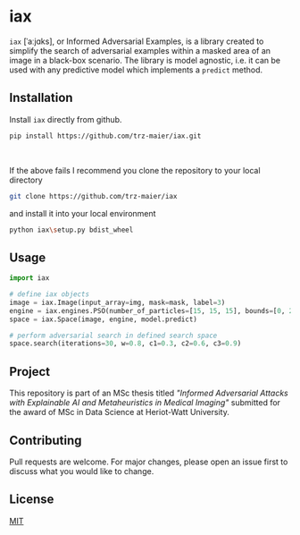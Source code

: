 # iax 
 
`iax` [ˈaːjɑks], or Informed Adversarial Examples, is a library created to simplify the search of adversarial examples within a masked area of an image in a black-box scenario. The library is model agnostic, i.e. it can be used with any predictive model which implements a `predict` method.

## Installation

Install `iax` directly from github.

```bash
pip install https://github.com/trz-maier/iax.git
```

<br>

If the above fails I recommend you clone the repository to your local directory 

```bash
git clone https://github.com/trz-maier/iax
```
and install it into your local environment
```bash
python iax\setup.py bdist_wheel
```

## Usage

```python
import iax

# define iax objects
image = iax.Image(input_array=img, mask=mask, label=3)
engine = iax.engines.PSO(number_of_particles=[15, 15, 15], bounds=[0, 255])
space = iax.Space(image, engine, model.predict)

# perform adversarial search in defined search space
space.search(iterations=30, w=0.8, c1=0.3, c2=0.6, c3=0.9)

```

## Project
This repository is part of an MSc thesis titled *"Informed Adversarial Attacks with Explainable AI and Metaheuristics in Medical Imaging"* submitted for the award of MSc in Data Science at Heriot-Watt University.

## Contributing
Pull requests are welcome. For major changes, please open an issue first to discuss what you would like to change.


## License
[MIT](https://choosealicense.com/licenses/mit/)
